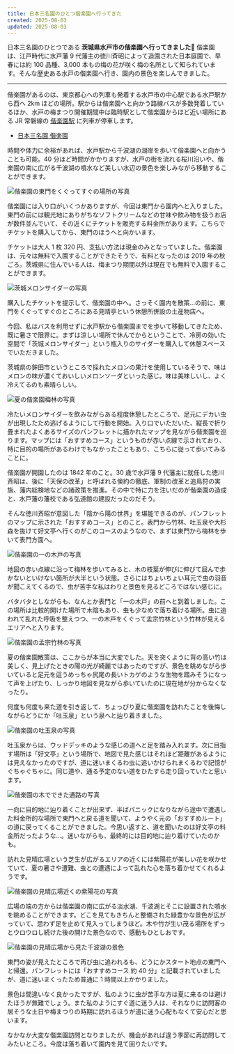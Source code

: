 ```yaml
---
title: 日本三名園のひとつ偕楽園へ行ってきた
created: 2025-08-03
updated: 2025-08-03
---
```


日本三名園のひとつである **茨城県水戸市の偕楽園へ行ってきました🌳** 偕楽園は、江戸時代に水戸藩 9 代藩主の徳川斉昭によって造園された日本庭園で、早春には約 100 品種、3,000 本もの梅の花が咲く梅の名所として知られています。そんな歴史ある水戸の偕楽園へ行き、園内の景色を楽しんできました。

---

偕楽園があるのは、東京都心への列車も発着する水戸市の中心駅である水戸駅から西へ 2km ほどの場所。駅からは偕楽園へと向かう路線バスが多数発着しているほか、水戸の梅まつり開催期間中は臨時駅として偕楽園からほど近い場所にある JR 常磐線の [偕楽園駅](https://www.jreast.co.jp/estation/station/info.aspx?StationCd=415) に列車が停車します。

- [日本三名園 偕楽園](https://ibaraki-kairakuen.jp/)

時間や体力に余裕があれば、水戸駅から千波湖の湖岸を歩いて偕楽園へと向かうことも可能。40 分ほど時間がかかりますが、水戸の街を流れる桜川沿いや、偕楽園の南に広がる千波湖の噴水など美しい水辺の景色を楽しみながら移動することができます。

![偕楽園の東門をくぐってすぐの場所の写真](c751df73-735b-4420-44b8-c95921479000)

偕楽園には入り口がいくつかありますが、今回は東門から園内へと入りました。東門の前には観光地にありがちなソフトクリームなどの甘味や飲み物を扱うお店が数件並んでいて、その近くにチケットを販売する料金所があります。こちらでチケットを購入してから、東門のほうへと向かいます。

チケットは大人 1 枚 320 円、支払い方法は現金のみとなっていました。偕楽園は、元々は無料で入園することができたそうで、有料となったのは 2019 年の秋ごろ。茨城県に住んでいる人は、梅まつり期間以外は現在でも無料で入園することができます。

![茨城メロンサイダーの写真](d383061a-44d1-4f9a-a847-4fa5ddf67e00)

購入したチケットを提示して、偕楽園の中へ。さっそく園内を散策…の前に、東門をくぐってすぐのところにある見晴亭という休憩所併設の土産物店へ。

今回、私はバスを利用せずに水戸駅から偕楽園までを歩いて移動してきたため、既に暑さで限界に。まずは涼しい場所で休んでからということで、冷房の効いた空間で「茨城メロンサイダー」という瓶入りのサイダーを購入して休憩スペースでいただきました。

茨城県の鉾田市というところで採れたメロンの果汁を使用しているそうで、味はメロンの味が濃くておいしいメロンソーダといった感じ。味は美味しいし、よく冷えてるのも素晴らしい。

![夏の偕楽園梅林の写真](1f3258cf-92ad-4e82-e322-06dfba95b900)

冷たいメロンサイダーを飲みながらある程度休憩したところで、足元にデカい虫が出現したため逃げるようにして行動を開始。入り口でいただいた、縦長で折り畳まれたよくあるサイズのパンフレットに描かれたマップを見ながら偕楽園を巡ります。マップには「おすすめコース」というものが赤い点線で示されており、特に目的の場所があるわけでもなかったこともあり、こちらに従って歩いてみることに。

偕楽園が開園したのは 1842 年のこと。30 歳で水戸藩 9 代藩主に就任した徳川斉昭は、後に「天保の改革」と呼ばれる倹約の徹底、軍制の改革と追鳥狩の実施、藩内総検地などの諸政策を推進。その中で特に力を注いだのが偕楽園の造成と、水戸藩の藩校である弘道館の建設だったのだそう。

そんな徳川斉昭が意図した「陰から陽の世界」を堪能できるのが、パンフレットのマップに示された「おすすめコース」とのこと。表門から竹林、吐玉泉や大杉森を抜けて好文亭へ行くのがこのコースのようなので、まずは東門から梅林を歩いて表門方面へ。

![偕楽園の一の木戸の写真](10fcb8cd-d7a3-4d8d-b29d-73dadb195a00)

地図の赤い点線に沿って梅林を歩いてみると、木の枝葉が伸びに伸びて屈んで歩かないといけない箇所が大半という状態。さらにはちょいちょい耳元で虫の羽音が聞こえてくるので、虫が苦手な私はわりと景色を見るどころではない感じに。

バタバタとしながらも、なんとか表門と「一の木戸」の前へと到着しました。この場所は比較的開けた場所で木陰もあり、虫も少なめで落ち着ける場所。虫に追われて乱れた呼吸を整えつつ、一の木戸をくぐって孟宗竹林という竹林が見えるエリアへと入ります。

![偕楽園の孟宗竹林の写真](0f130b74-e4aa-4be4-f982-d730d325ab00)

夏の偕楽園散策は、ここからが本当に大変でした。天を突くように背の高い竹は美しく、見上げたときの陽の光が綺麗ではあったのですが、景色を眺めながら歩いていると足元を這うめっちゃ尻尾の長いトカゲのような生物を踏みそうになって声を上げたり、しっかり地図を見ながら歩いていたのに現在地が分からなくなったり。

何度も何度も来た道を引き返して、ちょっぴり夏に偕楽園を訪れたことを後悔しながらどうにか「吐玉泉」という泉へと辿り着きました。

![偕楽園の吐玉泉の写真](342436bf-13d3-4045-1ef2-4c903719f300)

吐玉泉からは、ウッドデッキのような感じの道へと足を踏み入れます。次に目指す場所は「好文亭」という場所で、地図で見た感じはそれほど距離があるようには見えなかったのですが、道に迷いまくるわ虫に追いかけられまくるわで記憶がぐちゃぐちゃに。同じ道や、通る予定のない道をひたすら走り回っていたと思います。

![偕楽園の木でできた通路の写真](c4ba31e3-3711-414e-45e2-6d097bdc9000)

一向に目的地に辿り着くことが出来ず、半ばパニックになりながら途中で遭遇した料金所的な場所で東門へと戻る道を聞いて、ようやく元の「おすすめルート」の道に戻ってくることができました。今思い返すと、道を聞いたのは好文亭の料金所だったような…。迷いながらも、最終的には目的地に辿り着けていたのかも。

訪れた見晴広場という芝生が広がるエリアの近くには紫陽花が美しい花を咲かせていて、夏の暑さや遭難、虫との遭遇によって乱れた心を落ち着かせてくれるようです。

![偕楽園の見晴広場近くの紫陽花の写真](1b444519-bf74-416a-0050-0a458b51ef00)

広場の端の方からは偕楽園の南に広がる淡水湖、千波湖とそこに設置された噴水を眺めることができます。どこを見てもきちんと整備された緑豊かな景色が広がっていて、思わず足を止めて見入ってしまうほど。木や竹が生い茂る場所をずっとウロウロし続けた後の開けた景色なので、感動もひとしおです。

![偕楽園の見晴広場から見た千波湖の景色](f6d4b659-16a8-4f46-e19b-dbd45e80f300)

東門の姿が見えたところで再び虫に追われるも、どうにかスタート地点の東門へと帰還。パンフレットには「おすすめコース 約 40 分」と記載されていましたが、道に迷いまくったため普通に 1 時間以上かかりました。

景色は間違いなく良かったですが、私のように虫が苦手な方は夏に来るのは避けたほうが無難でしょう。また私のようにすぐ道に迷う人は、それなりに訪問客の居そうな土日や梅まつりの時期に訪れるほうが道に迷う心配もなくて安心だと思います。

なかなか大変な偕楽園訪問となりましたが、機会があれば違う季節に再訪問してみたいところ。今度は落ち着いて園内を見て回りたいです。
